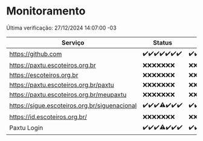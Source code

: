 # Monitoramento

Última verificação: 27/12/2024 14:07:00 -03

|Serviço|Status|Últimas 24h|
|---|---|---|
|https://github.com|<span title="2024-12-20: OK=23">✔️</span><span title="2024-12-21: OK=23">✔️</span><span title="2024-12-22: OK=23">✔️</span><span title="2024-12-23: OK=23">✔️</span><span title="2024-12-24: OK=23">✔️</span><span title="2024-12-25: OK=23">✔️</span><span title="2024-12-26: OK=17">✔️</span>|<span title="26/12/2024 15:11:00 -03 : 200">✔️</span><span title="26/12/2024 16:05:00 -03 : 200">✔️</span><span title="26/12/2024 17:08:00 -03 : 200">✔️</span><span title="26/12/2024 18:07:00 -03 : 200">✔️</span><span title="26/12/2024 19:07:00 -03 : 200">✔️</span><span title="26/12/2024 20:07:00 -03 : 200">✔️</span><span title="26/12/2024 21:40:00 -03 : 200">✔️</span><span title="26/12/2024 23:10:00 -03 : 200">✔️</span><span title="27/12/2024 00:13:00 -03 : 200">✔️</span><span title="27/12/2024 01:10:00 -03 : 200">✔️</span><span title="27/12/2024 02:08:00 -03 : 200">✔️</span><span title="27/12/2024 03:12:00 -03 : 200">✔️</span><span title="27/12/2024 04:07:00 -03 : 200">✔️</span><span title="27/12/2024 05:11:00 -03 : 200">✔️</span><span title="27/12/2024 06:08:00 -03 : 200">✔️</span><span title="27/12/2024 07:08:00 -03 : 200">✔️</span><span title="27/12/2024 08:06:00 -03 : 200">✔️</span><span title="27/12/2024 09:14:00 -03 : 200">✔️</span><span title="27/12/2024 10:14:00 -03 : 200">✔️</span><span title="27/12/2024 11:07:00 -03 : 200">✔️</span><span title="27/12/2024 12:07:00 -03 : 200">✔️</span><span title="27/12/2024 13:09:00 -03 : 200">✔️</span><span title="27/12/2024 14:07:00 -03 : 200">✔️</span>|
|https://paxtu.escoteiros.org.br|<span title="2024-12-20: Falhas=23">❌</span><span title="2024-12-21: Falhas=23">❌</span><span title="2024-12-22: Falhas=23">❌</span><span title="2024-12-23: Falhas=23">❌</span><span title="2024-12-24: Falhas=23">❌</span><span title="2024-12-25: Falhas=23">❌</span><span title="2024-12-26: Falhas=17">❌</span>|<span title="26/12/2024 15:11:00 -03 : 403">❌</span><span title="26/12/2024 16:05:00 -03 : 403">❌</span><span title="26/12/2024 17:08:00 -03 : 403">❌</span><span title="26/12/2024 18:07:00 -03 : 403">❌</span><span title="26/12/2024 19:07:00 -03 : 403">❌</span><span title="26/12/2024 20:07:00 -03 : 403">❌</span><span title="26/12/2024 21:40:00 -03 : 403">❌</span><span title="26/12/2024 23:10:00 -03 : 403">❌</span><span title="27/12/2024 00:13:00 -03 : 403">❌</span><span title="27/12/2024 01:10:00 -03 : 403">❌</span><span title="27/12/2024 02:08:00 -03 : 403">❌</span><span title="27/12/2024 03:12:00 -03 : 403">❌</span><span title="27/12/2024 04:07:00 -03 : 403">❌</span><span title="27/12/2024 05:11:00 -03 : 403">❌</span><span title="27/12/2024 06:08:00 -03 : 403">❌</span><span title="27/12/2024 07:08:00 -03 : 403">❌</span><span title="27/12/2024 08:06:00 -03 : 403">❌</span><span title="27/12/2024 09:14:00 -03 : 403">❌</span><span title="27/12/2024 10:14:00 -03 : 403">❌</span><span title="27/12/2024 11:07:00 -03 : 403">❌</span><span title="27/12/2024 12:07:00 -03 : 403">❌</span><span title="27/12/2024 13:09:00 -03 : 403">❌</span><span title="27/12/2024 14:07:00 -03 : 403">❌</span>|
|https://escoteiros.org.br|<span title="2024-12-20: Falhas=23">❌</span><span title="2024-12-21: Falhas=23">❌</span><span title="2024-12-22: Falhas=23">❌</span><span title="2024-12-23: Falhas=23">❌</span><span title="2024-12-24: Falhas=23">❌</span><span title="2024-12-25: Falhas=23">❌</span><span title="2024-12-26: Falhas=17">❌</span>|<span title="26/12/2024 15:11:00 -03 : 403">❌</span><span title="26/12/2024 16:05:00 -03 : 403">❌</span><span title="26/12/2024 17:08:00 -03 : 403">❌</span><span title="26/12/2024 18:07:00 -03 : 403">❌</span><span title="26/12/2024 19:07:00 -03 : 403">❌</span><span title="26/12/2024 20:07:00 -03 : 403">❌</span><span title="26/12/2024 21:40:00 -03 : 403">❌</span><span title="26/12/2024 23:10:00 -03 : 403">❌</span><span title="27/12/2024 00:13:00 -03 : 403">❌</span><span title="27/12/2024 01:10:00 -03 : 403">❌</span><span title="27/12/2024 02:08:00 -03 : 403">❌</span><span title="27/12/2024 03:12:00 -03 : 403">❌</span><span title="27/12/2024 04:07:00 -03 : 403">❌</span><span title="27/12/2024 05:11:00 -03 : 403">❌</span><span title="27/12/2024 06:08:00 -03 : 403">❌</span><span title="27/12/2024 07:08:00 -03 : 403">❌</span><span title="27/12/2024 08:06:00 -03 : 403">❌</span><span title="27/12/2024 09:14:00 -03 : 403">❌</span><span title="27/12/2024 10:14:00 -03 : 403">❌</span><span title="27/12/2024 11:07:00 -03 : 403">❌</span><span title="27/12/2024 12:07:00 -03 : 403">❌</span><span title="27/12/2024 13:09:00 -03 : 403">❌</span><span title="27/12/2024 14:07:00 -03 : 403">❌</span>|
|https://paxtu.escoteiros.org.br/paxtu|<span title="2024-12-20: Falhas=23">❌</span><span title="2024-12-21: Falhas=23">❌</span><span title="2024-12-22: Falhas=23">❌</span><span title="2024-12-23: Falhas=23">❌</span><span title="2024-12-24: Falhas=23">❌</span><span title="2024-12-25: Falhas=23">❌</span><span title="2024-12-26: Falhas=17">❌</span>|<span title="26/12/2024 15:11:00 -03 : 403">❌</span><span title="26/12/2024 16:05:00 -03 : 403">❌</span><span title="26/12/2024 17:08:00 -03 : 403">❌</span><span title="26/12/2024 18:07:00 -03 : 403">❌</span><span title="26/12/2024 19:07:00 -03 : 403">❌</span><span title="26/12/2024 20:07:00 -03 : 403">❌</span><span title="26/12/2024 21:40:00 -03 : 403">❌</span><span title="26/12/2024 23:10:00 -03 : 403">❌</span><span title="27/12/2024 00:13:00 -03 : 403">❌</span><span title="27/12/2024 01:10:00 -03 : 403">❌</span><span title="27/12/2024 02:08:00 -03 : 403">❌</span><span title="27/12/2024 03:12:00 -03 : 403">❌</span><span title="27/12/2024 04:07:00 -03 : 403">❌</span><span title="27/12/2024 05:11:00 -03 : 403">❌</span><span title="27/12/2024 06:08:00 -03 : 403">❌</span><span title="27/12/2024 07:08:00 -03 : 403">❌</span><span title="27/12/2024 08:06:00 -03 : 403">❌</span><span title="27/12/2024 09:14:00 -03 : 403">❌</span><span title="27/12/2024 10:14:00 -03 : 403">❌</span><span title="27/12/2024 11:07:00 -03 : 403">❌</span><span title="27/12/2024 12:07:00 -03 : 403">❌</span><span title="27/12/2024 13:09:00 -03 : 403">❌</span><span title="27/12/2024 14:07:00 -03 : 403">❌</span>|
|https://paxtu.escoteiros.org.br/meupaxtu|<span title="2024-12-20: Falhas=23">❌</span><span title="2024-12-21: Falhas=23">❌</span><span title="2024-12-22: Falhas=23">❌</span><span title="2024-12-23: Falhas=23">❌</span><span title="2024-12-24: Falhas=23">❌</span><span title="2024-12-25: Falhas=23">❌</span><span title="2024-12-26: Falhas=17">❌</span>|<span title="26/12/2024 15:11:00 -03 : 403">❌</span><span title="26/12/2024 16:05:00 -03 : 403">❌</span><span title="26/12/2024 17:08:00 -03 : 403">❌</span><span title="26/12/2024 18:07:00 -03 : 403">❌</span><span title="26/12/2024 19:07:00 -03 : 403">❌</span><span title="26/12/2024 20:07:00 -03 : 403">❌</span><span title="26/12/2024 21:40:00 -03 : 403">❌</span><span title="26/12/2024 23:10:00 -03 : 403">❌</span><span title="27/12/2024 00:13:00 -03 : 403">❌</span><span title="27/12/2024 01:10:00 -03 : 403">❌</span><span title="27/12/2024 02:08:00 -03 : 403">❌</span><span title="27/12/2024 03:12:00 -03 : 403">❌</span><span title="27/12/2024 04:07:00 -03 : 403">❌</span><span title="27/12/2024 05:11:00 -03 : 403">❌</span><span title="27/12/2024 06:08:00 -03 : 403">❌</span><span title="27/12/2024 07:08:00 -03 : 403">❌</span><span title="27/12/2024 08:06:00 -03 : 403">❌</span><span title="27/12/2024 09:14:00 -03 : 403">❌</span><span title="27/12/2024 10:14:00 -03 : 403">❌</span><span title="27/12/2024 11:07:00 -03 : 403">❌</span><span title="27/12/2024 12:07:00 -03 : 403">❌</span><span title="27/12/2024 13:09:00 -03 : 403">❌</span><span title="27/12/2024 14:07:00 -03 : 403">❌</span>|
|https://sigue.escoteiros.org.br/siguenacional|<span title="2024-12-20: OK=23">✔️</span><span title="2024-12-21: OK=23">✔️</span><span title="2024-12-22: OK=23">✔️</span><span title="2024-12-23: OK=22, Falhas=1">⚠️</span><span title="2024-12-24: OK=23">✔️</span><span title="2024-12-25: OK=23">✔️</span><span title="2024-12-26: OK=17">✔️</span>|<span title="26/12/2024 15:11:00 -03 : 200">✔️</span><span title="26/12/2024 16:05:00 -03 : 200">✔️</span><span title="26/12/2024 17:08:00 -03 : 200">✔️</span><span title="26/12/2024 18:07:00 -03 : 200">✔️</span><span title="26/12/2024 19:07:00 -03 : 200">✔️</span><span title="26/12/2024 20:07:00 -03 : 200">✔️</span><span title="26/12/2024 21:40:00 -03 : 200">✔️</span><span title="26/12/2024 23:10:00 -03 : 200">✔️</span><span title="27/12/2024 00:13:00 -03 : 200">✔️</span><span title="27/12/2024 01:10:00 -03 : 200">✔️</span><span title="27/12/2024 02:08:00 -03 : 200">✔️</span><span title="27/12/2024 03:12:00 -03 : 200">✔️</span><span title="27/12/2024 04:07:00 -03 : 200">✔️</span><span title="27/12/2024 05:11:00 -03 : 200">✔️</span><span title="27/12/2024 06:08:00 -03 : 200">✔️</span><span title="27/12/2024 07:08:00 -03 : 200">✔️</span><span title="27/12/2024 08:06:00 -03 : 200">✔️</span><span title="27/12/2024 09:14:00 -03 : 200">✔️</span><span title="27/12/2024 10:14:00 -03 : 200">✔️</span><span title="27/12/2024 11:07:00 -03 : 200">✔️</span><span title="27/12/2024 12:07:00 -03 : 200">✔️</span><span title="27/12/2024 13:09:00 -03 : 200">✔️</span><span title="27/12/2024 14:07:00 -03 : 200">✔️</span>|
|https://id.escoteiros.org.br/|<span title="2024-12-20: Falhas=23">❌</span><span title="2024-12-21: Falhas=23">❌</span><span title="2024-12-22: Falhas=23">❌</span><span title="2024-12-23: Falhas=23">❌</span><span title="2024-12-24: Falhas=23">❌</span><span title="2024-12-25: Falhas=23">❌</span><span title="2024-12-26: Falhas=17">❌</span>|<span title="26/12/2024 15:11:00 -03 : 403">❌</span><span title="26/12/2024 16:05:00 -03 : 403">❌</span><span title="26/12/2024 17:08:00 -03 : 403">❌</span><span title="26/12/2024 18:07:00 -03 : 403">❌</span><span title="26/12/2024 19:07:00 -03 : 403">❌</span><span title="26/12/2024 20:08:00 -03 : 403">❌</span><span title="26/12/2024 21:40:00 -03 : 403">❌</span><span title="26/12/2024 23:10:00 -03 : 403">❌</span><span title="27/12/2024 00:13:00 -03 : 403">❌</span><span title="27/12/2024 01:10:00 -03 : 403">❌</span><span title="27/12/2024 02:08:00 -03 : 403">❌</span><span title="27/12/2024 03:12:00 -03 : 403">❌</span><span title="27/12/2024 04:07:00 -03 : 403">❌</span><span title="27/12/2024 05:11:00 -03 : 403">❌</span><span title="27/12/2024 06:08:00 -03 : 403">❌</span><span title="27/12/2024 07:08:00 -03 : 403">❌</span><span title="27/12/2024 08:06:00 -03 : 403">❌</span><span title="27/12/2024 09:14:00 -03 : 403">❌</span><span title="27/12/2024 10:14:00 -03 : 403">❌</span><span title="27/12/2024 11:07:00 -03 : 403">❌</span><span title="27/12/2024 12:07:00 -03 : 403">❌</span><span title="27/12/2024 13:09:00 -03 : 403">❌</span><span title="27/12/2024 14:07:00 -03 : 403">❌</span>|
|Paxtu Login|<span title="2024-12-20: OK=23">✔️</span><span title="2024-12-21: OK=23">✔️</span><span title="2024-12-22: OK=23">✔️</span><span title="2024-12-23: OK=22, Falhas=1">⚠️</span><span title="2024-12-24: OK=23">✔️</span><span title="2024-12-25: OK=23">✔️</span><span title="2024-12-26: OK=17">✔️</span>|<span title="26/12/2024 15:11:00 -03 : 200">✔️</span><span title="26/12/2024 16:05:00 -03 : 200">✔️</span><span title="26/12/2024 17:08:00 -03 : 200">✔️</span><span title="26/12/2024 18:07:00 -03 : 200">✔️</span><span title="26/12/2024 19:07:00 -03 : 200">✔️</span><span title="26/12/2024 20:08:00 -03 : 200">✔️</span><span title="26/12/2024 21:40:00 -03 : 200">✔️</span><span title="26/12/2024 23:10:00 -03 : 200">✔️</span><span title="27/12/2024 00:13:00 -03 : 200">✔️</span><span title="27/12/2024 01:10:00 -03 : 200">✔️</span><span title="27/12/2024 02:08:00 -03 : 200">✔️</span><span title="27/12/2024 03:12:00 -03 : 200">✔️</span><span title="27/12/2024 04:07:00 -03 : 200">✔️</span><span title="27/12/2024 05:11:00 -03 : 200">✔️</span><span title="27/12/2024 06:08:00 -03 : 200">✔️</span><span title="27/12/2024 07:08:00 -03 : 200">✔️</span><span title="27/12/2024 08:06:00 -03 : 200">✔️</span><span title="27/12/2024 09:14:00 -03 : 200">✔️</span><span title="27/12/2024 10:14:00 -03 : 200">✔️</span><span title="27/12/2024 11:07:00 -03 : 200">✔️</span><span title="27/12/2024 12:07:00 -03 : 200">✔️</span><span title="27/12/2024 13:09:00 -03 : 200">✔️</span><span title="27/12/2024 14:07:00 -03 : 200">✔️</span>|
